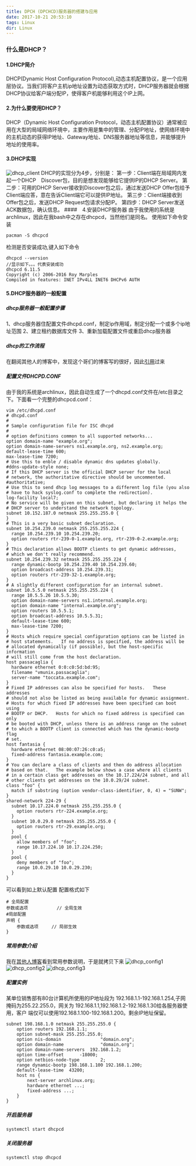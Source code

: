 ```yaml
---
title: DPCH (DPCHCD)服务器的搭建与应用
date: 2017-10-21 20:53:10
tags: Linux
dir: Linux
---
```

### 什么是DHCP？
#### 1.DHCP简介
DHCP(Dynamic Host Configuration Protocol),动态主机配置协议，是一个应用层协议。当我们将客户主机ip地址设置为动态获取方式时，DHCP服务器就会根据DHCP协议给客户端分配IP，使得客户机能够利用这个IP上网。
#### 2.为什么要使用DHCP？
DHCP（Dynamic Host Configuration Protocol，动态主机配置协议）通常被应用在大型的局域网络环境中，主要作用是集中的管理、分配IP地址，使网络环境中的主机动态的获得IP地址、Gateway地址、DNS服务器地址等信息，并能够提升地址的使用率。
#### 3.DHCP实现
![dhcp_client](dhcp_client.png)
DHCP的实现分为4步，分别是：
第一步：Client端在局域网内发起一个DHCP　Discover包，目的是想发现能够给它提供IP的DHCP Server。
第二步：可用的DHCP Server接收到Discover包之后，通过发送DHCP Offer包给予Client端应答，意在告诉Client端它可以提供IP地址。
第三步：Client端接收到Offer包之后，发送DHCP Request包请求分配IP。
第四步：DHCP Server发送ACK数据包，确认信息。
####　4.安装DHCP服务器
由于我使用的系统是archlinux，因此在我bash中之存在dhcpcd，当然他们是同名。
使用如下命令安装
```
pacman -S dhcpcd

```
检测是否安装成功,键入如下命令
```
dhcpcd --version
//显示如下。。。代表安装成功
dhcpcd 6.11.5
Copyright (c) 2006-2016 Roy Marples
Compiled in features: INET IPv4LL INET6 DHCPv6 AUTH

```
#### 5.DHCP服务器的一般配置
##### dhcp服务器一般配置步骤
1、dhcp服务器住配置文件dhcpd.conf，制定ip作用域，制定分配一个或多个ip地址范围
2、建立租约数据库文件
3、重新加载配置文件或重启dhcp服务器

##### dhcp的工作流程
在翻阅其他人的博客中，发现这个哥们的博客写的很好，因此[引用](http://www.zyops.com/dhcp-working-procedure)过来

##### 配置文件DHCPD.CONF
由于我的系统是archlinux，因此自动生成了一个dhcpd.conf文件在/etc目录之下。下面看一个完整的dhcpcd.conf：
```
vim /etc/dhcpd.conf 
# dhcpd.conf
#
# Sample configuration file for ISC dhcpd
#
# option definitions common to all supported networks...
option domain-name "example.org";
option domain-name-servers ns1.example.org, ns2.example.org;
default-lease-time 600;
max-lease-time 7200;
# Use this to enble / disable dynamic dns updates globally.
#ddns-update-style none;
# If this DHCP server is the official DHCP server for the local
# network, the authoritative directive should be uncommented.
#authoritative;
# Use this to send dhcp log messages to a different log file (you also
# have to hack syslog.conf to complete the redirection).
log-facility local7;
# No service will be given on this subnet, but declaring it helps the 
# DHCP server to understand the network topology.
subnet 10.152.187.0 netmask 255.255.255.0 {
}
# This is a very basic subnet declaration.
subnet 10.254.239.0 netmask 255.255.255.224 {
  range 10.254.239.10 10.254.239.20;
  option routers rtr-239-0-1.example.org, rtr-239-0-2.example.org;
}
# This declaration allows BOOTP clients to get dynamic addresses,
# which we don't really recommend.
subnet 10.254.239.32 netmask 255.255.255.224 {
  range dynamic-bootp 10.254.239.40 10.254.239.60;
  option broadcast-address 10.254.239.31;
  option routers rtr-239-32-1.example.org;
}
# A slightly different configuration for an internal subnet.
subnet 10.5.5.0 netmask 255.255.255.224 {
  range 10.5.5.26 10.5.5.30;
  option domain-name-servers ns1.internal.example.org;
  option domain-name "internal.example.org";
  option routers 10.5.5.1;
  option broadcast-address 10.5.5.31;
  default-lease-time 600;
  max-lease-time 7200;
}
# Hosts which require special configuration options can be listed in
# host statements.   If no address is specified, the address will be
# allocated dynamically (if possible), but the host-specific information
# will still come from the host declaration.
host passacaglia {
  hardware ethernet 0:0:c0:5d:bd:95;
  filename "vmunix.passacaglia";
  server-name "toccata.example.com";
}
# Fixed IP addresses can also be specified for hosts.   These addresses
# should not also be listed as being available for dynamic assignment.
# Hosts for which fixed IP addresses have been specified can boot using
# BOOTP or DHCP.   Hosts for which no fixed address is specified can only
# be booted with DHCP, unless there is an address range on the subnet
# to which a BOOTP client is connected which has the dynamic-bootp flag
# set.
host fantasia {
  hardware ethernet 08:00:07:26:c0:a5;
  fixed-address fantasia.example.com;
}
# You can declare a class of clients and then do address allocation
# based on that.   The example below shows a case where all clients
# in a certain class get addresses on the 10.17.224/24 subnet, and all
# other clients get addresses on the 10.0.29/24 subnet.
class "foo" {
  match if substring (option vendor-class-identifier, 0, 4) = "SUNW";
}
shared-network 224-29 {
  subnet 10.17.224.0 netmask 255.255.255.0 {
    option routers rtr-224.example.org;
  }
  subnet 10.0.29.0 netmask 255.255.255.0 {
    option routers rtr-29.example.org;
  }
  pool {
    allow members of "foo";
    range 10.17.224.10 10.17.224.250;
  }
  pool {
    deny members of "foo";
    range 10.0.29.10 10.0.29.230;
  }
}
```
可以看到如上默认配置
配置格式如下
```
# 全局配置
参数或选项			// 全局生效
#局部配置
声明 {
	参数或选项	  // 局部生效
}
```
##### 常用参数介绍
我在[其他人博客](http://www.zyops.com/dhcp-working-procedure)看到常用参数说明，于是就拷贝下来
![dhcp_config1](dhcp_config1.gif)
![dhcp_config2](dhcp_config2.gif)
![dhcp_config3](dhcp_config3.gif)

##### 配置实例
某单位销售部有80台计算机所使用的IP地址段为
192.168.1.1-192.168.1.254,子网掩码为255.22.255.0，网关为
192.168.1.1,192.168.1.2-192.168.1.30给各服务器使用，客户
端仅可以使用192.168.1.100-192.168.1.200。剩余IP地址保留。
```
subnet 198.168.1.0 netmask 255.255.255.0 {
	option routers 192.168.1.1;
	option subnet-mask 255.255.255.0;
	option nis-domain				"domain.org";
	option domain-name				"domain.org";
	option domain-name-servers 	192.168.1.2;
	option time-offset 		-18000;
	option netbios-node-type 		2;
	range dynamic-bootp	198.168.1.100 192.168.1.200;
	default-lease-time 	43200;
	host ns {
		next-server archlinux.org;
		hardware ethernet ...;
		fixed-address ...;
	}
}
```
##### 开启服务器
```
systemctl start dhcpcd

```
##### 关闭服务器
```
systemctl stop dhcpcd
```